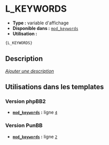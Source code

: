 # L_KEYWORDS
* __Type :__ variable d'affichage
* __Disponible dans :__ [`mod_keywords`](../tpl/var/mod_keywords.md#readme)
* __Utilisation :__

```html
{L_KEYWORDS}
```

## Description
[*Ajouter une description*](https://fa-tvars.appspot.com/var/L_KEYWORDS)

## Utilisations dans les templates

### Version phpBB2
* __[`mod_keywords`](../tpl/var/mod_keywords.md#readme) :__ ligne [`4`](../tpl/src/subsilver/mod_keywords.tpl#L4)

### Version PunBB
* __[`mod_keywords`](../tpl/var/mod_keywords.md#readme) :__ ligne [`2`](../tpl/src/punbb/mod_keywords.tpl#L2)